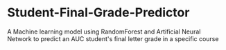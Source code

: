 # Student-Final-Grade-Predictor

A Machine learning model using RandomForest and Artificial Neural Network to predict an AUC student's final letter grade in a specific course
